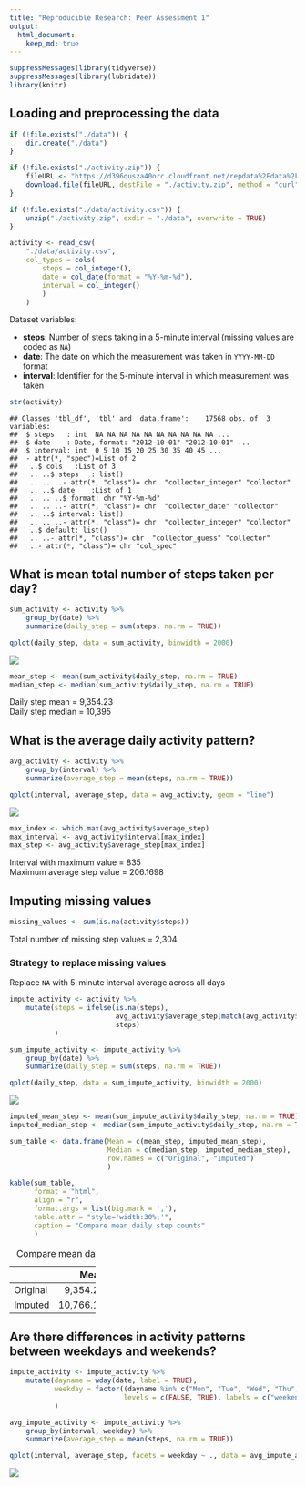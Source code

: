 ```yaml
---
title: "Reproducible Research: Peer Assessment 1"
output: 
  html_document:
    keep_md: true
---
```



```r
suppressMessages(library(tidyverse))
suppressMessages(library(lubridate))
library(knitr)
```

## Loading and preprocessing the data


```r
if (!file.exists("./data")) {
    dir.create("./data")
}

if (!file.exists("./activity.zip")) {
    fileURL <- "https://d396qusza40orc.cloudfront.net/repdata%2Fdata%2Factivity.zip"
    download.file(fileURL, destFile = "./activity.zip", method = "curl")
}

if (!file.exists("./data/activity.csv")) {
    unzip("./activity.zip", exdir = "./data", overwrite = TRUE)
}

activity <- read_csv(
    "./data/activity.csv",
    col_types = cols(
        steps = col_integer(),
        date = col_date(format = "%Y-%m-%d"),
        interval = col_integer()
        )
    )
```

Dataset variables:

* **steps**: Number of steps taking in a 5-minute interval (missing values are coded as `NA`)
* **date**: The date on which the measurement was taken in `YYYY-MM-DD` format
* **interval**: Identifier for the 5-minute interval in which measurement was taken


```r
str(activity)
```

```
## Classes 'tbl_df', 'tbl' and 'data.frame':	17568 obs. of  3 variables:
##  $ steps   : int  NA NA NA NA NA NA NA NA NA NA ...
##  $ date    : Date, format: "2012-10-01" "2012-10-01" ...
##  $ interval: int  0 5 10 15 20 25 30 35 40 45 ...
##  - attr(*, "spec")=List of 2
##   ..$ cols   :List of 3
##   .. ..$ steps   : list()
##   .. .. ..- attr(*, "class")= chr  "collector_integer" "collector"
##   .. ..$ date    :List of 1
##   .. .. ..$ format: chr "%Y-%m-%d"
##   .. .. ..- attr(*, "class")= chr  "collector_date" "collector"
##   .. ..$ interval: list()
##   .. .. ..- attr(*, "class")= chr  "collector_integer" "collector"
##   ..$ default: list()
##   .. ..- attr(*, "class")= chr  "collector_guess" "collector"
##   ..- attr(*, "class")= chr "col_spec"
```

## What is mean total number of steps taken per day?


```r
sum_activity <- activity %>%
    group_by(date) %>%
    summarize(daily_step = sum(steps, na.rm = TRUE))

qplot(daily_step, data = sum_activity, binwidth = 2000)
```

![](PA1_template_files/figure-html/totalsteps-1.png)<!-- -->

```r
mean_step <- mean(sum_activity$daily_step, na.rm = TRUE)
median_step <- median(sum_activity$daily_step, na.rm = TRUE)
```

Daily step mean = 9,354.23  
Daily step median = 10,395

## What is the average daily activity pattern?


```r
avg_activity <- activity %>%
    group_by(interval) %>%
    summarize(average_step = mean(steps, na.rm = TRUE))

qplot(interval, average_step, data = avg_activity, geom = "line")
```

![](PA1_template_files/figure-html/averagestep-1.png)<!-- -->

```r
max_index <- which.max(avg_activity$average_step)
max_interval <- avg_activity$interval[max_index]
max_step <- avg_activity$average_step[max_index]
```

Interval with maximum value = 835  
Maximum average step value = 206.1698

## Imputing missing values


```r
missing_values <- sum(is.na(activity$steps))
```

Total number of missing step values = 2,304

### Strategy to replace missing values
Replace `NA` with 5-minute interval average across all days


```r
impute_activity <- activity %>%
    mutate(steps = ifelse(is.na(steps),
                          avg_activity$average_step[match(avg_activity$interval,interval)],
                          steps)
           )

sum_impute_activity <- impute_activity %>%
    group_by(date) %>%
    summarize(daily_step = sum(steps, na.rm = TRUE))

qplot(daily_step, data = sum_impute_activity, binwidth = 2000)
```

![](PA1_template_files/figure-html/impute-1.png)<!-- -->

```r
imputed_mean_step <- mean(sum_impute_activity$daily_step, na.rm = TRUE)
imputed_median_step <- median(sum_impute_activity$daily_step, na.rm = TRUE)
```


```r
sum_table <- data.frame(Mean = c(mean_step, imputed_mean_step),
                        Median = c(median_step, imputed_median_step),
                        row.names = c("Original", "Imputed")
                        )

kable(sum_table,
      format = "html",
      align = "r",
      format.args = list(big.mark = ','),
      table.attr = "style='width:30%;'",
      caption = "Compare mean daily step counts"
      )
```

<table style='width:30%;'>
<caption>Compare mean daily step counts</caption>
 <thead>
  <tr>
   <th style="text-align:left;">   </th>
   <th style="text-align:right;"> Mean </th>
   <th style="text-align:right;"> Median </th>
  </tr>
 </thead>
<tbody>
  <tr>
   <td style="text-align:left;"> Original </td>
   <td style="text-align:right;"> 9,354.23 </td>
   <td style="text-align:right;"> 10,395.00 </td>
  </tr>
  <tr>
   <td style="text-align:left;"> Imputed </td>
   <td style="text-align:right;"> 10,766.19 </td>
   <td style="text-align:right;"> 10,766.19 </td>
  </tr>
</tbody>
</table>

## Are there differences in activity patterns between weekdays and weekends?


```r
impute_activity <- impute_activity %>%
    mutate(dayname = wday(date, label = TRUE),
           weekday = factor((dayname %in% c("Mon", "Tue", "Wed", "Thu", "Fri")),
                            levels = c(FALSE, TRUE), labels = c("weekend", "weekday"))
           )

avg_impute_activity <- impute_activity %>%
    group_by(interval, weekday) %>%
    summarize(average_step = mean(steps, na.rm = TRUE))

qplot(interval, average_step, facets = weekday ~ ., data = avg_impute_activity, geom = "line")
```

![](PA1_template_files/figure-html/weekdays-1.png)<!-- -->
